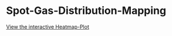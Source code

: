 # Spot-Gas-Distribution-Mapping

[View the interactive Heatmap-Plot](https://nvomhofe.de/projects/sniff-spot/heatmap.html)